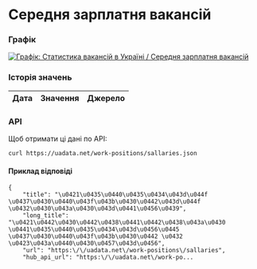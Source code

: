 # Середня зарплатня вакансій
### Графік
[ ![Графік: Статистика вакансій в Україні / Середня зарплатня вакансій](https://uadata.net/screen?459441&u=%2Fwork-positions%2Fsallaries) ](https://uadata.net/work-positions/sallaries)

### Історія значень
| Дата | Значення | Джерело |
|---|---|---|
### API
Щоб отримати ці дані по API:
```
curl https://uadata.net/work-positions/sallaries.json
```
#### Приклад відповіді 
```
{
    "title": "\u0421\u0435\u0440\u0435\u0434\u043d\u044f \u0437\u0430\u0440\u043f\u043b\u0430\u0442\u043d\u044f \u0432\u0430\u043a\u0430\u043d\u0441\u0456\u0439",
    "long_title": "\u0421\u0442\u0430\u0442\u0438\u0441\u0442\u0438\u043a\u0430 \u0441\u0435\u0440\u0435\u0434\u043d\u0456\u0445 \u0437\u0430\u0440\u043f\u043b\u0430\u0442 \u0432 \u0423\u043a\u0440\u0430\u0457\u043d\u0456",
    "url": "https:\/\/uadata.net\/work-positions\/sallaries",
    "hub_api_url": "https:\/\/uadata.net\/work-po...
```